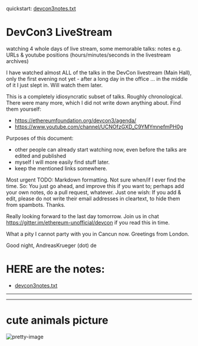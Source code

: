 
quickstart: [devcon3notes.txt](devcon3notes.txt)

# DevCon3 LiveStream
watching 4 whole days of live stream, some memorable talks: notes e.g. URLs &amp; youtube positions (hours/minutes/seconds in the livestream archives)

I have watched almost ALL of the talks in the DevCon livestream (Main Hall), only the first evening not yet - after a long day in the office ... in the middle of it I just slept in. Will watch them later.

This is a completely idiosyncratic subset of talks. Roughly chronological. There were many more, which I did not write down anything about. Find them yourself:
 
* https://ethereumfoundation.org/devcon3/agenda/
* https://www.youtube.com/channel/UCNOfzGXD_C9YMYmnefmPH0g

Purposes of this document:
* other people can already start watching now, even before the talks are edited and published
* myself I will more easily find stuff later.
* keep the mentioned links somewhere. 

Most urgent TODO: Markdown formatting. Not sure when/if I ever find the time. So: You just go ahead, and improve this if you want to; perhaps add your own notes, do a pull request, whatever. Just one wish: If you add & edit, please do not write their email addresses in cleartext, to hide them from spambots. Thanks.

Really looking forward to the last day tomorrow. Join us in chat https://gitter.im/ethereum-unofficial/devcon if you read this in time.

What a pity I cannot party with you in Cancun now. Greetings from London.

Good night, 
              AndreasKrueger (dot) de


# HERE are the notes:

* [devcon3notes.txt](devcon3notes.txt)

---

---

# cute animals picture
![pretty-image](https://cdn-images-1.medium.com/max/800/1*NQxoq_KeE7LShIicIfLWHw.jpeg)
